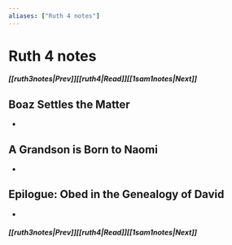 ```yaml
---
aliases: ["Ruth 4 notes"]
---
```

# Ruth 4 notes
##### <span class=arrow-left></span>[[ruth3notes|Prev]]<span class=navigation-separator></span>[[ruth4|Read]]<span class=navigation-separator></span>[[1sam1notes|Next]]<span class=arrow-right></span>
## Boaz Settles the Matter
- 
## A Grandson is Born to Naomi
- 
## Epilogue: Obed in the Genealogy of David
- 
##### <span class=arrow-left></span>[[ruth3notes|Prev]]<span class=navigation-separator></span>[[ruth4|Read]]<span class=navigation-separator></span>[[1sam1notes|Next]]<span class=arrow-right></span>